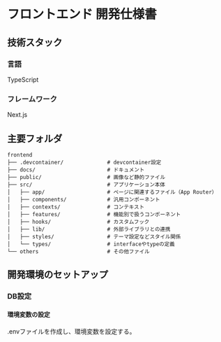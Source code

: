 # フロントエンド 開発仕様書
## 技術スタック
### 言語
TypeScript
### フレームワーク
Next.js
## 主要フォルダ
```plaintext
frontend
├── .devcontainer/              # devcontainer設定
├── docs/                       # ドキュメント
├── public/                     # 画像など静的ファイル
├── src/                        # アプリケーション本体
│   ├── app/                    # ページに関連するファイル（App Router）
│   ├── components/             # 汎用コンポーネント
│   ├── contexts/               # コンテキスト
│   ├── features/               # 機能別で扱うコンポーネント
│   ├── hooks/                  # カスタムフック
│   ├── lib/                    # 外部ライブラリとの連携
│   ├── styles/                 # テーマ設定などスタイル関係
│   └── types/                  # interfaceやtypeの定義
└── others                      # その他ファイル
```
## 開発環境のセットアップ
### DB設定
#### 環境変数の設定
.envファイルを作成し、環境変数を設定する。

